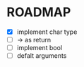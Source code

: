# ROADMAP

- [x] implement char type
- [ ] -> as return
- [ ] implement bool
- [ ] defalt arguments
